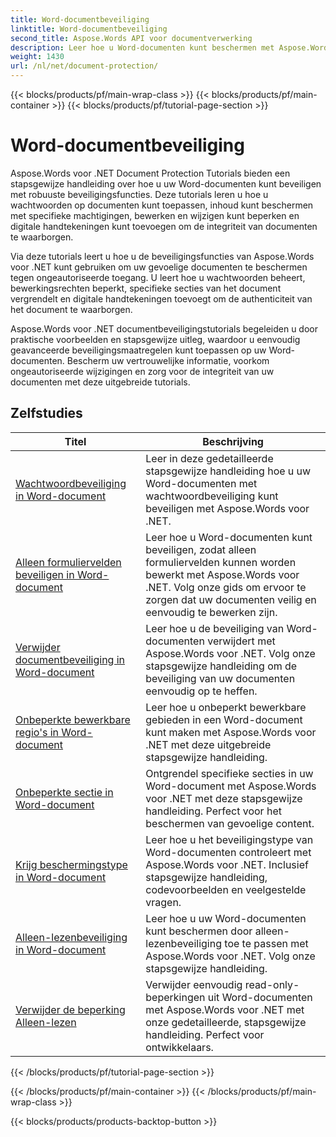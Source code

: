 ```yaml
---
title: Word-documentbeveiliging
linktitle: Word-documentbeveiliging
second_title: Aspose.Words API voor documentverwerking
description: Leer hoe u Word-documenten kunt beschermen met Aspose.Words voor .NET. De tutorials leiden u door de verschillende beschermingsmethoden, zoals het vergrendelen van wijzigingen, wachtwoordbeveiliging, het beperken van toegang tot documentelementen en nog veel meer.
weight: 1430
url: /nl/net/document-protection/
---
```


{{< blocks/products/pf/main-wrap-class >}}
{{< blocks/products/pf/main-container >}}
{{< blocks/products/pf/tutorial-page-section >}}

# Word-documentbeveiliging

Aspose.Words voor .NET Document Protection Tutorials bieden een stapsgewijze handleiding over hoe u uw Word-documenten kunt beveiligen met robuuste beveiligingsfuncties. Deze tutorials leren u hoe u wachtwoorden op documenten kunt toepassen, inhoud kunt beschermen met specifieke machtigingen, bewerken en wijzigen kunt beperken en digitale handtekeningen kunt toevoegen om de integriteit van documenten te waarborgen.

Via deze tutorials leert u hoe u de beveiligingsfuncties van Aspose.Words voor .NET kunt gebruiken om uw gevoelige documenten te beschermen tegen ongeautoriseerde toegang. U leert hoe u wachtwoorden beheert, bewerkingsrechten beperkt, specifieke secties van het document vergrendelt en digitale handtekeningen toevoegt om de authenticiteit van het document te waarborgen.

Aspose.Words voor .NET documentbeveiligingstutorials begeleiden u door praktische voorbeelden en stapsgewijze uitleg, waardoor u eenvoudig geavanceerde beveiligingsmaatregelen kunt toepassen op uw Word-documenten. Bescherm uw vertrouwelijke informatie, voorkom ongeautoriseerde wijzigingen en zorg voor de integriteit van uw documenten met deze uitgebreide tutorials.

 ## Zelfstudies
| Titel | Beschrijving |
| --- | --- |
| [Wachtwoordbeveiliging in Word-document](./password-protection/) | Leer in deze gedetailleerde stapsgewijze handleiding hoe u uw Word-documenten met wachtwoordbeveiliging kunt beveiligen met Aspose.Words voor .NET. |
| [Alleen formuliervelden beveiligen in Word-document](./allow-only-form-fields-protect/) | Leer hoe u Word-documenten kunt beveiligen, zodat alleen formuliervelden kunnen worden bewerkt met Aspose.Words voor .NET. Volg onze gids om ervoor te zorgen dat uw documenten veilig en eenvoudig te bewerken zijn. |
| [Verwijder documentbeveiliging in Word-document](./remove-document-protection/) | Leer hoe u de beveiliging van Word-documenten verwijdert met Aspose.Words voor .NET. Volg onze stapsgewijze handleiding om de beveiliging van uw documenten eenvoudig op te heffen. |
| [Onbeperkte bewerkbare regio's in Word-document](./unrestricted-editable-regions/) | Leer hoe u onbeperkt bewerkbare gebieden in een Word-document kunt maken met Aspose.Words voor .NET met deze uitgebreide stapsgewijze handleiding. |
| [Onbeperkte sectie in Word-document](./unrestricted-section/) | Ontgrendel specifieke secties in uw Word-document met Aspose.Words voor .NET met deze stapsgewijze handleiding. Perfect voor het beschermen van gevoelige content. |
| [Krijg beschermingstype in Word-document](./get-protection-type/) | Leer hoe u het beveiligingstype van Word-documenten controleert met Aspose.Words voor .NET. Inclusief stapsgewijze handleiding, codevoorbeelden en veelgestelde vragen. |
| [Alleen-lezenbeveiliging in Word-document](./read-only-protection/) | Leer hoe u uw Word-documenten kunt beschermen door alleen-lezenbeveiliging toe te passen met Aspose.Words voor .NET. Volg onze stapsgewijze handleiding. |
| [Verwijder de beperking Alleen-lezen](./remove-read-only-restriction/) | Verwijder eenvoudig read-only-beperkingen uit Word-documenten met Aspose.Words voor .NET met onze gedetailleerde, stapsgewijze handleiding. Perfect voor ontwikkelaars. |
{{< /blocks/products/pf/tutorial-page-section >}}

{{< /blocks/products/pf/main-container >}}
{{< /blocks/products/pf/main-wrap-class >}}

{{< blocks/products/products-backtop-button >}}
